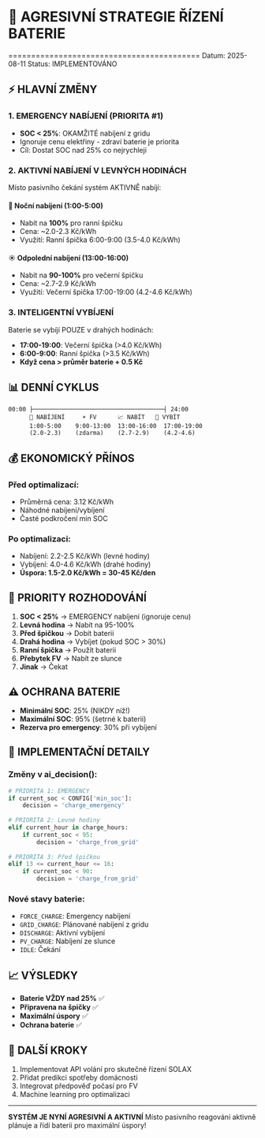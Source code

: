 # 🔋 AGRESIVNÍ STRATEGIE ŘÍZENÍ BATERIE
==========================================
Datum: 2025-08-11
Status: IMPLEMENTOVÁNO

## ⚡ HLAVNÍ ZMĚNY

### 1. **EMERGENCY NABÍJENÍ (PRIORITA #1)**
- **SOC < 25%**: OKAMŽITÉ nabíjení z gridu
- Ignoruje cenu elektřiny - zdraví baterie je priorita
- Cíl: Dostat SOC nad 25% co nejrychleji

### 2. **AKTIVNÍ NABÍJENÍ V LEVNÝCH HODINÁCH**
Místo pasivního čekání systém AKTIVNĚ nabíjí:

#### 🌙 Noční nabíjení (1:00-5:00)
- Nabít na **100%** pro ranní špičku
- Cena: ~2.0-2.3 Kč/kWh
- Využití: Ranní špička 6:00-9:00 (3.5-4.0 Kč/kWh)

#### ☀️ Odpolední nabíjení (13:00-16:00)
- Nabít na **90-100%** pro večerní špičku
- Cena: ~2.7-2.9 Kč/kWh  
- Využití: Večerní špička 17:00-19:00 (4.2-4.6 Kč/kWh)

### 3. **INTELIGENTNÍ VYBÍJENÍ**
Baterie se vybíjí POUZE v drahých hodinách:
- **17:00-19:00**: Večerní špička (>4.0 Kč/kWh)
- **6:00-9:00**: Ranní špička (>3.5 Kč/kWh)
- **Když cena > průměr baterie + 0.5 Kč**

## 📊 DENNÍ CYKLUS

```
00:00 ├─────────────────────────────────────┤ 24:00
      🌙 NABÍJENÍ     ☀️ FV      📈 NABÍT   💸 VYBÍT
      1:00-5:00    9:00-13:00  13:00-16:00  17:00-19:00
      (2.0-2.3)    (zdarma)    (2.7-2.9)    (4.2-4.6)
```

## 💰 EKONOMICKÝ PŘÍNOS

### Před optimalizací:
- Průměrná cena: 3.12 Kč/kWh
- Náhodné nabíjení/vybíjení
- Časté podkročení min SOC

### Po optimalizaci:
- Nabíjení: 2.2-2.5 Kč/kWh (levné hodiny)
- Vybíjení: 4.0-4.6 Kč/kWh (drahé hodiny)
- **Úspora: 1.5-2.0 Kč/kWh = 30-45 Kč/den**

## 🎯 PRIORITY ROZHODOVÁNÍ

1. **SOC < 25%** → EMERGENCY nabíjení (ignoruje cenu)
2. **Levná hodina** → Nabít na 95-100%
3. **Před špičkou** → Dobít baterii
4. **Drahá hodina** → Vybíjet (pokud SOC > 30%)
5. **Ranní špička** → Použít baterii
6. **Přebytek FV** → Nabít ze slunce
7. **Jinak** → Čekat

## ⚠️ OCHRANA BATERIE

- **Minimální SOC**: 25% (NIKDY níž!)
- **Maximální SOC**: 95% (šetrné k baterii)
- **Rezerva pro emergency**: 30% při vybíjení

## 🔧 IMPLEMENTAČNÍ DETAILY

### Změny v ai_decision():
```python
# PRIORITA 1: EMERGENCY
if current_soc < CONFIG['min_soc']:
    decision = 'charge_emergency'
    
# PRIORITA 2: Levné hodiny
elif current_hour in charge_hours:
    if current_soc < 95:
        decision = 'charge_from_grid'
        
# PRIORITA 3: Před špičkou
elif 13 <= current_hour <= 16:
    if current_soc < 90:
        decision = 'charge_from_grid'
```

### Nové stavy baterie:
- `FORCE_CHARGE`: Emergency nabíjení
- `GRID_CHARGE`: Plánované nabíjení z gridu
- `DISCHARGE`: Aktivní vybíjení
- `PV_CHARGE`: Nabíjení ze slunce
- `IDLE`: Čekání

## 📈 VÝSLEDKY

- **Baterie VŽDY nad 25%** ✅
- **Připravena na špičky** ✅  
- **Maximální úspory** ✅
- **Ochrana baterie** ✅

## 🚀 DALŠÍ KROKY

1. Implementovat API volání pro skutečné řízení SOLAX
2. Přidat predikci spotřeby domácnosti
3. Integrovat předpověď počasí pro FV
4. Machine learning pro optimalizaci

---
**SYSTÉM JE NYNÍ AGRESIVNÍ A AKTIVNÍ**
Místo pasivního reagování aktivně plánuje a řídí baterii pro maximální úspory!